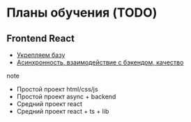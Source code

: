 # Планы обучения (TODO)
## Frontend React
- [Укрепляем базу](sections/frontend-base/index.md)
- [Асинхронность, взаимодействие с бэкендом, качество](sections/frontend-async/index.md)


note
- Простой проект html/css/js
- Простой проект async + backend
- Средний проект react
- Средний проект react + ts + lib